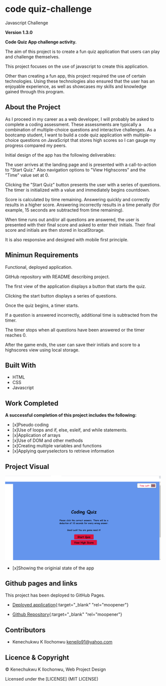 # code quiz-challenge

Javascript Challenge

**Version 1.3.0**

**Code Quiz App challenge activity.**

The aim of this project is to create a fun quiz application that users can play and challenge themselves.

This project focuses on the use of javascript to create this application.

Other than creating a fun app, this project required the use of certain technologies. Using these technologies also ensured that the user has an enjoyable experience, as well as showcases my skills and knowledge gained through this program.

## About the Project 

As I proceed in my career as a web developer, I will probably be asked to complete a coding assessment. These assessments are typically a combination of multiple-choice questions and interactive challenges. As a bootcamp student, I want to build a code quiz application with multiple-choice questions on JavaScript that stores high scores so I can gauge my progress compared my peers.

Initial design of the app has the following deliverables:

The user arrives at the landing page and is presented with a call-to-action to "Start Quiz." Also navigation options to "View Highscores" and the "Time" value set at 0.

Clicking the "Start Quiz" button presents the user with a series of questions. The timer is initialized with a value and immediately begins countdown.

Score is calculated by time remaining. Answering quickly and correctly results in a higher score. Answering incorrectly results in a time penalty (for example, 15 seconds are subtracted from time remaining).

When time runs out and/or all questions are answered, the user is presented with their final score and asked to enter their initials. Their final score and initials are then stored in localStorage.

It is also responsive and designed with mobile first principle.

## Minimun Requirements

Functional, deployed application.

GitHub repository with README describing project.

The first view of the application displays a button that starts the quiz.

Clicking the start button displays a series of questions.

Once the quiz begins, a timer starts.

If a question is answered incorrectly, additional time is subtracted from the timer.

The timer stops when all questions have been answered or the timer reaches 0.

After the game ends, the user can save their initials and score to a highscores view using local storage.


## Built With

- HTML
- CSS
- Javascript


## Work Completed

**A successful completion of this project includes the following:**

- [x]Pseudo coding
- [x]Use of loops and if, else, esleif, and while statements.
- [x]Application of arrays
- [x]Use of DOM and other methods
- [x]Creating multiple variables and functions
- [x]Applying queryselectors to retrieve information


## Project Visual

![Project-Picture](./quiz.png)
- [x]Showing the originial state of the app

## Github pages and links

This project has been deployed to GitHub Pages. 
- [Deployed application](https://kenesei91.github.io/quiz-challenge/){:target="_blank" "rel="moopener"}

- [Github Repository](https://github.com/kenesei91/quiz-challenge){:target="_blank" "rel="moopener"}


## Contributors

- Kenechukwu K Ilochonwu <keneilo91@yahoo.com>


## Licence & Copyright


© Kenechukwu K Ilochonwu, Web Project Design


Licensed under the [LICENSE] (MIT LICENSE)